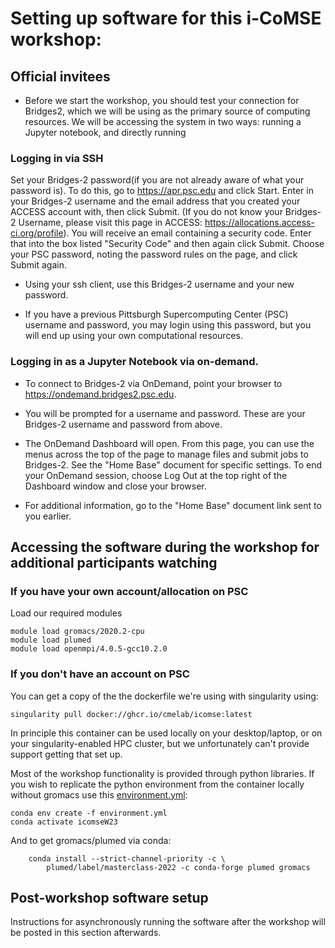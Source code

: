 # Setting up software for this i-CoMSE workshop:

## Official invitees

* Before we start the workshop, you should test your connection for Bridges2, which we will be using as the primary source of computing resources.  We will be accessing the system in two ways: running a Jupyter notebook, and directly running 

### Logging in via SSH

Set your Bridges-2 password(if you are not already aware of what your password is). To do this, go to https://apr.psc.edu and click Start. Enter in your Bridges-2 username and the email address that you created your ACCESS account with, then click Submit. (If you do not know your Bridges-2 Username, please visit this page in ACCESS: https://allocations.access-ci.org/profile). You will receive an email containing a security code. Enter that into the box listed "Security Code" and then again click Submit. Choose your PSC password, noting the password rules on the page, and click Submit again.

* Using your ssh client, use this Bridges-2 username and your new password.

* If you have a previous Pittsburgh Supercomputing Center (PSC) username and password, you may login using this password, but you will end up using your own computational resources. 

### Logging in as a Jupyter Notebook via on-demand.

* To connect to Bridges-2 via OnDemand, point your browser to https://ondemand.bridges2.psc.edu.

* You will be prompted for a username and password.  These are your Bridges-2 username and password from above.

*  The OnDemand Dashboard will open.  From this page, you can use the menus across the top of the page to manage files and submit jobs to Bridges-2.
See the "Home Base" document for specific settings. To end your OnDemand session, choose Log Out at the top right of the Dashboard window and close your browser.

* For additional information, go to the "Home Base" document link sent to you earlier. 

## Accessing the software during the workshop for additional participants watching

### If you have your own account/allocation on PSC

Load our required modules
``` 
module load gromacs/2020.2-cpu
module load plumed
module load openmpi/4.0.5-gcc10.2.0
```

### If you don't have an account on PSC
You can get a copy of the the dockerfile we're using with singularity using:

```
singularity pull docker://ghcr.io/cmelab/icomse:latest
```
In principle this container can be used locally on your desktop/laptop, or on your singularity-enabled HPC cluster, but we unfortunately can't provide support getting that set up.

Most of the workshop functionality is provided through python libraries. If you wish to replicate the python environment from the container locally without gromacs use this [environment.yml](environment.yml):

```
conda env create -f environment.yml
conda activate icomseW23
```

And to get gromacs/plumed via conda:
```
	conda install --strict-channel-priority -c \
	    plumed/label/masterclass-2022 -c conda-forge plumed gromacs
```

## Post-workshop software setup

Instructions for asynchronously running the software after the workshop will be posted in this section afterwards.

